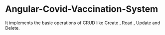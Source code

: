 # Angular-Covid-Vaccination-System
It implements the basic operations of CRUD like Create , Read , Update and Delete.
